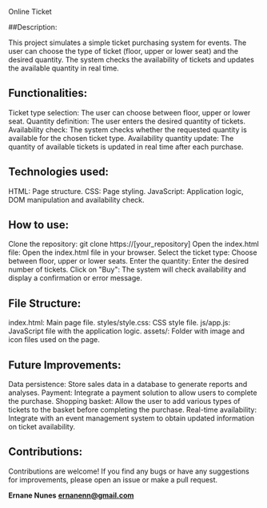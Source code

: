 Online Ticket

##Description: 
<p>This project simulates a simple ticket purchasing system for events.
The user can choose the type of ticket (floor, upper or lower seat) and the desired quantity. 
The system checks the availability of tickets and updates the available quantity in real time.</p>

## Functionalities:
Ticket type selection: The user can choose between floor, upper or lower seat.
Quantity definition: The user enters the desired quantity of tickets.
Availability check: The system checks whether the requested quantity is available for the chosen ticket type.
Availability quantity update: The quantity of available tickets is updated in real time after each purchase.

## Technologies used:
HTML: Page structure.
CSS: Page styling.
JavaScript: Application logic, DOM manipulation and availability check.

## How to use:
Clone the repository: git clone https://[your_repository]
Open the index.html file: Open the index.html file in your browser.
Select the ticket type: Choose between floor, upper or lower seats.
Enter the quantity: Enter the desired number of tickets.
Click on "Buy": The system will check availability and display a confirmation or error message.

## File Structure:
index.html: Main page file.
styles/style.css: CSS style file.
js/app.js: JavaScript file with the application logic.
assets/: Folder with image and icon files used on the page.

## Future Improvements:
Data persistence: Store sales data in a database to generate reports and analyses.
Payment: Integrate a payment solution to allow users to complete the purchase.
Shopping basket: Allow the user to add various types of tickets to the basket before completing the purchase.
Real-time availability: Integrate with an event management system to obtain updated information on ticket availability.

## Contributions:
Contributions are welcome! If you find any bugs or have any suggestions for improvements, please open an issue or make a pull request.

**Ernane Nunes**
**ernanenn@gmail.com**
